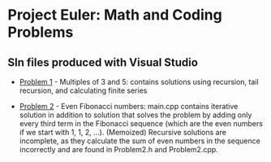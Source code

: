 # Project Euler: Math and Coding Problems

## Sln files produced with Visual Studio
* [Problem 1](https://projecteuler.net/problem=1) - Multiples of 3 and 5: contains solutions using recursion, tail recursion, and calculating finite series

* [Problem 2](https://projecteuler.net/problem=2) - Even Fibonacci numbers: main.cpp contains iterative solution in addition to solution that solves the problem by adding only                 every third term in the Fibonacci sequence (which are the even numbers if we start with 1, 1, 2, ...). (Memoized) Recursive                 solutions are incomplete, as they calculate the sum of even numbers in the sequence incorrectly and are found in Problem2.h                 and Problem2.cpp.
